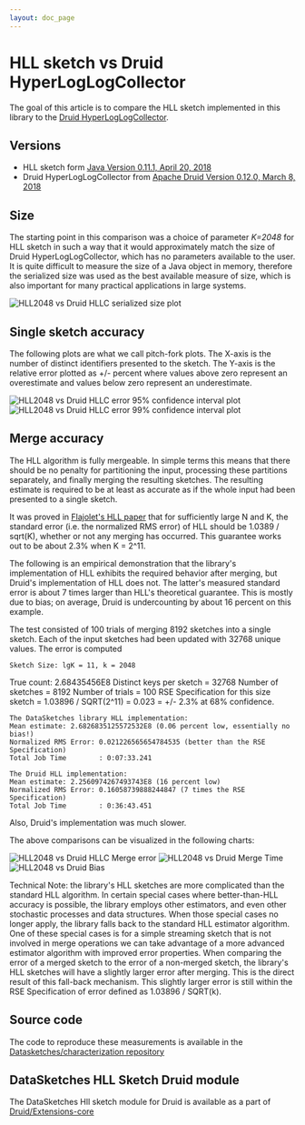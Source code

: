 ```yaml
---
layout: doc_page
---
```

<!--
    Licensed to the Apache Software Foundation (ASF) under one
    or more contributor license agreements.  See the NOTICE file
    distributed with this work for additional information
    regarding copyright ownership.  The ASF licenses this file
    to you under the Apache License, Version 2.0 (the
    "License"); you may not use this file except in compliance
    with the License.  You may obtain a copy of the License at

      http://www.apache.org/licenses/LICENSE-2.0

    Unless required by applicable law or agreed to in writing,
    software distributed under the License is distributed on an
    "AS IS" BASIS, WITHOUT WARRANTIES OR CONDITIONS OF ANY
    KIND, either express or implied.  See the License for the
    specific language governing permissions and limitations
    under the License.
-->
# HLL sketch vs Druid HyperLogLogCollector

The goal of this article is to compare the HLL sketch implemented in this library to the <a href="https://github.com/apache/druid/tree/master/hll">Druid HyperLogLogCollector</a>.

## Versions

* HLL sketch form <a href="https://github.com/apache/datasketches-java">Java Version 0.11.1, April 20, 2018</a>
* Druid HyperLogLogCollector from <a href="https://github.com/apache/druid">Apache Druid Version 0.12.0, March 8, 2018</a>

## Size

The starting point in this comparison was a choice of parameter <i>K=2048</i> for HLL sketch in such a way that it would approximately match the size of Druid HyperLogLogCollector, which has no parameters available to the user. It is quite difficult to measure the size of a Java object in memory, therefore the serialized size was used as the best available measure of size, which is also important for many practical applications in large systems.

<img class="doc-img-full" src="{{site.docs_img_dir}}/hll/hll-sketch-vs-druid-size.png" alt="HLL2048 vs Druid HLLC serialized size plot" />

## Single sketch accuracy

The following plots are what we call pitch-fork plots. The X-axis is the number of distinct identifiers presented to the sketch. The Y-axis is the relative error plotted as +/- percent where values above zero represent an overestimate and values below zero represent an underestimate.

<img class="doc-img-full" src="{{site.docs_img_dir}}/hll/hll-sketch-vs-druid-error-95pct.png" alt="HLL2048 vs Druid HLLC error 95% confidence interval plot" />

<img class="doc-img-full" src="{{site.docs_img_dir}}/hll/hll-sketch-vs-druid-error-99pct.png" alt="HLL2048 vs Druid HLLC error 99% confidence interval plot" />

## Merge accuracy

The HLL algorithm is fully mergeable. In simple terms this means that there should be no penalty for partitioning the input, processing these partitions separately, and finally merging the resulting sketches. The resulting estimate is required to be at least as accurate as if the whole input had been presented to a single sketch.

It was proved in <a href="http://algo.inria.fr/flajolet/Publications/FlFuGaMe07.pdf">Flajolet's HLL paper</a> that for sufficiently large N and K, the standard error (i.e. the normalized RMS error) of HLL should be 1.0389 / sqrt(K), whether or not any merging has occurred. This guarantee works out to be about 2.3% when K = 2^11.

The following is an empirical demonstration that the library's implementation of HLL exhibits the required behavior after merging, but Druid's implementation of HLL does not. The latter's measured standard error is about 7 times larger than HLL's theoretical guarantee. This is mostly due to bias; on average, Druid is undercounting by about 16 percent on this example.

The test consisted of 100 trials of merging 8192 sketches into a single sketch.  Each of the input sketches had been updated with 32768 unique values. The error is computed 

	Sketch Size: lgK = 11, k = 2048
  True count: 2.68435456E8
	Distinct keys per sketch = 32768
	Number of sketches = 8192
	Number of trials = 100
  RSE Specification for this size sketch = 1.03896 / SQRT(2^11) = 0.023 = +/- 2.3% at 68% confidence.
	
	The DataSketches library HLL implementation:
	Mean estimate: 2.6826835125572532E8 (0.06 percent low, essentially no bias!)
	Normalized RMS Error: 0.021226565654784535 (better than the RSE Specification)
	Total Job Time        : 0:07:33.241
	
	The Druid HLL implementation:
	Mean estimate: 2.2560974267493743E8 (16 percent low)
	Normalized RMS Error: 0.16058739888244847 (7 times the RSE Specification)
	Total Job Time        : 0:36:43.451

Also, Druid's implementation was much slower. 

The above comparisons can be visualized in the following charts:

<img class="doc-img-half" src="{{site.docs_img_dir}}/hll/DruidRSEComparison.png" alt="HLL2048 vs Druid HLLC Merge error" />
<img class="doc-img-half" src="{{site.docs_img_dir}}/hll/DruidBuildMergeTimeComparison.png" alt="HLL2048 vs Druid Merge Time" />
<img class="doc-img-half" src="{{site.docs_img_dir}}/hll/DruidHllBiasComparison.png" alt="HLL2048 vs Druid Bias" />


Technical Note: the library's HLL sketches are more complicated than the standard HLL algorithm. In certain special cases where better-than-HLL accuracy is possible, the library employs other estimators, and even other stochastic processes and data structures. When those special cases no longer apply, the library falls back to the standard HLL estimator algorithm. 
One of these special cases is for a simple streaming sketch that is not involved in merge operations we can take advantage of a more advanced estimator algorithm with improved error properties.
When comparing the error of a merged sketch to the error of a non-merged sketch, the library's HLL sketches will have a slightly larger error after merging. This is the direct result of this fall-back mechanism. 
This slightly larger error is still within the RSE Specification of error defined as 1.03896 / SQRT(k).

## Source code

The code to reproduce these measurements is available in the <a href="https://github.com/apache/datasketches-characterization">Datasketches/characterization repository</a>

## DataSketches HLL Sketch Druid module

The DataSketches Hll sketch module for Druid is available as a part of [Druid/Extensions-core](https://datasketches.apache.org/docs/SystemIntegrations/ApacheDruidIntegration.html)
